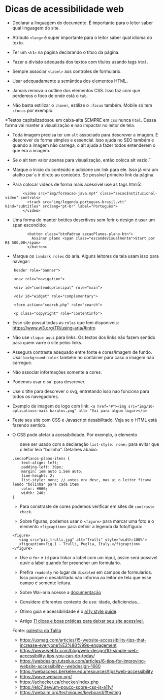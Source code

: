 # Dicas de acessibilidade web

* Declarar a linguagem do documento. É importante para o leitor saber qual linguagem do site.

* Atributo ```<lang>``` é super importante para o leitor saber qual idioma do texto.

* Ter um `<h1>` na página declarando o título da página.

* Fazer a divisão adequada dos textos com títulos usando tags `html`.

* Sempre associar `<label>` aos controles de formulário.

* Usar adequadamente a semântica dos elementos HTML.

* Jamais remova o outline dos elementos CSS. Isso faz com que perdemos o foco de onde está o `tab`.

* Não basta estilizar o `:hover`, estilize o `:focus` também. Mobile só tem `:focus` por exemplo.

*Testos capitalizadosou em caixa-alta SEMPRE em `css` nunca `html`. Dessa forma vai manter a visualização
e nao impactar no leitor de tela.

* Toda imagem precisa ter um `alt` associado para descrever a imagem. E descrever de forma simples e essencial. 
Isso ajuda no SEO também e quando a imagem não carrega, o alt ajuda a fazer todos entenderem o que era a imagem.

* Se o alt tem valor apenas para visualização, então coloca alt vazio.``

* Marque o ínicio do conteúdo e adicione um link para ele. Isso já vira um atalho par`a ir direto ao conteúdo. Se possível primeiro link da página.

* Para colocar videos de forma mais acessivel use as tags html5: 

```
        <video src="img/formacao-java.mp4" class="secaoInstitucional-video" controls>
          <track src="img/legenda-portugues-brasil.vtt" kind="subtitles" srclang="pt-br" label="Português">
        </video>
```

* Uma forma de manter botões descritivos sem ferir o design é usar um span escondido:

```
          <button class="btnPadrao secaoPlanos-plano-btn">
            Assinar plano <span class="escondeVisualmente">Start por R$ 500,00</span>
          </button>
```
* Marque os ``landark roles`` do aria. Alguns leitores de tela usam isso para navegar:

``` 
    header role="banner">
    
    <nav role="navigation">
    
    <div id="conteudoprincipal" role="main">
    
    <div id="widget" role="complementary">
    
    <form action="search.php" role="search">
    
    <p class="copyright" role="contentinfo">
```

* Esse site possui todas as `rolas` que tem disponiveis: https://www.w3.org/TR/using-aria/#intro

* Não use ``clique aqui`` para links. Os textos dos links não fazem sentido para quem varre o site pelos links.

* Assegura contraste adequado entre fonte e cores/imagem de fundo. Usar ``background-color`` também no container para caso a imagem não carregue.

* Não associar informações somente a cores.

* Podemos usar o <desc>` ou `<longdesc>` para descrever.

* Use o title para descrever o svg, entretando isso nao funciona para todos os navegadores.

* Exemplo de imagem de logo com link: 
```<a href="#"><img src="img/10-aplicativos-mais baratos.png" alt= "Vai para algum lugar></a>```

* Teste seu site com CSS e Javascript desabilitado. Veja se o HTML está fazendo sentido.

* O CSS pode afetar a acessibilidade. Por exemplo, o elemento <ul> deve ser usado com a declaração
`list-style: none;` para evitar que o leitor leia "bolinha". Detalhes abaixo:

```
.secaoPlanos-plano-itens {
    text-align: left;
    padding-left: 30px;
    margin: 1em auto 1.5em auto;
    line-height: 2;
    list-style: none; // antes era desc, mas ai o leitor ficava lendo "bolinha" para cada item
    color: #666;
    width: 240:
}
```

* Para constraste de cores podemos verificar em sites de ```contraste check```.

* Sobre figuras, podemos usar o ``<figure>`` para marcar uma foto e o elemento `<figcaption>` 
para definir a legenda da foto/figura:
```
<figure>
   <img src="pic_trulli.jpg" alt="Trulli" style="width:100%">
   <figcaption>Fig.1 - Trulli, Puglia, Italy.</figcaption>
</figure>
```
* Use o ``for`` e `id` para linkar o label com um input, assim será possível ouvir a label
 quando for preencher um formulario.
 
* Prefira ``readonly`` no lugar de `disabled` em campos de formularios. Isso porque o desabilitado
não informa ao leitor de tela que esse campo é somente leitura.

* Sobre Wai-aria acesse a [documentação](https://developer.mozilla.org/en-US/docs/Learn/Accessibility/WAI-ARIA_basics#What_is_WAI-ARIA)

* Considere diferentes contexto de uso: idade, deficiencias...

* Ótimo guia e acessibilidade é o [a11y style guide](https://a11y-style-guide.com/style-guide/).

* Artigo [11 dicas e boas práticas para deixar seu site acessível.](http://blog.handtalk.me/acessibilidade-ranking-google/)

Fonte: [palestra da Talita](https://www.youtube.com/watch?v=4URTZHk6tz0)
* https://uxmag.com/articles/15-website-accessibility-tips-that-increase-everyone%E2%80%99s-engagement
* https://www.webfx.com/blog/web-design/10-simple-web-accessibility-tips-you-can-do-today/
* https://webdesign.tutsplus.com/articles/6-tips-for-improving-website-accessibility--webdesign-1660
* https://webaccess.berkeley.edu/resources/tips/web-accessibility
* https://wave.webaim.org/
* https://achecker.ca/checker/index.php
* https://elo7.dev/um-pouco-sobre-css-js-a11y/
* https://webaim.org/techniques/keyboard/#testing